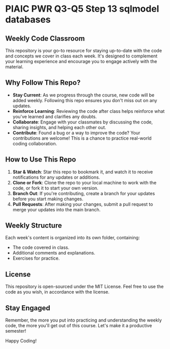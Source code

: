 # PIAIC PWR Q3-Q5  Step 13 sqlmodel databases

## Weekly Code Classroom

This repository is your go-to resource for staying up-to-date with the code and concepts we cover in class each week. It's designed to complement your learning experience and encourage you to engage actively with the material.

## Why Follow This Repo?

- **Stay Current**: As we progress through the course, new code will be added weekly. Following this repo ensures you don't miss out on any updates.
- **Reinforce Learning**: Reviewing the code after class helps reinforce what you've learned and clarifies any doubts.
- **Collaborate**: Engage with your classmates by discussing the code, sharing insights, and helping each other out.
- **Contribute**: Found a bug or a way to improve the code? Your contributions are welcome! This is a chance to practice real-world coding collaboration.

## How to Use This Repo

1. **Star & Watch**: Star this repo to bookmark it, and watch it to receive notifications for any updates or additions.
2. **Clone or Fork**: Clone the repo to your local machine to work with the code, or fork it to start your own version.
3. **Branch Out**: If you're contributing, create a branch for your updates before you start making changes.
4. **Pull Requests**: After making your changes, submit a pull request to merge your updates into the main branch.

## Weekly Structure

Each week's content is organized into its own folder, containing:
- The code covered in class.
- Additional comments and explanations.
- Exercises for practice.

## License

This repository is open-sourced under the MIT License. Feel free to use the code as you wish, in accordance with the license.

## Stay Engaged

Remember, the more you put into practicing and understanding the weekly code, the more you'll get out of this course. Let's make it a productive semester!

Happy Coding!
